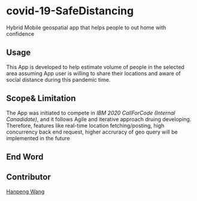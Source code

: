 # covid-19-SafeDistancing
Hybrid Mobile geospatial app that helps people to out home with confidence

## Usage
This App is developed to help estimate volume of people in the selected area assuming App user is willing to share their locations and aware of social distance during this pandemic time. 

## Scope& Limitation
The App was initiated to compete in *IBM 2020 CallForCode (Internal Canadidate)*, and it follows Agile and iterative approach druing developing. Therefore, features like real-time location fetching/posting, high concurrency back end request, higher accruracy of geo query will be implemented in the future

## End Word


## Contributor

[Hanpeng Wang](https://github.com/whpskg)

